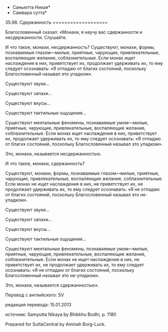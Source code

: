 * Саньютта Никая*
* Самвара сутта*

35\.98\. Сдержанность
\=\=\=\=\=\=\=\=\=\=\=\=\=\=\=\=\=\=\=

Благословенный сказал: «Монахи, я научу вас сдержанности и несдержанности\. Слушайте\.

И что такое, монахи, несдержанность? Существуют, монахи, формы, познаваемые глазом—милые, приятные, чарующие, привлекательные, воспаляющие желание, соблазнительные\. Если монах ищет наслаждения в них, приветствует их, продолжает удерживать их, то ему следует осознавать: «Я отпадаю от благих состояний, поскольку Благословенный называл это упадком»\.

Существуют звуки…

Существуют запахи…

Существуют вкусы…

Существуют тактильные ощущения…

Существуют ментальные феномены, познаваемые умом—милые, приятные, чарующие, привлекательные, воспаляющие желание, соблазнительные\. Если монах ищет наслаждения в них, приветствует их, продолжает удерживать их, то ему следует осознавать: «Я отпадаю от благих состояний, поскольку Благословенный называл это упадком»\.

Это, монахи, называется несдержанностью\.

И что такое, монахи, сдержанность?

Существуют, монахи, формы, познаваемые глазом—милые, приятные, чарующие, привлекательные, воспаляющие желание, соблазнительные\. Если монах не ищет наслаждения в них, не приветствует их, не продолжает удерживать их, то ему следует осознавать: «Я не отпадаю от благих состояний, поскольку Благословенный называл это не\-упадком»\.

Существуют звуки…

Существуют запахи…

Существуют вкусы…

Существуют тактильные ощущения…

Существуют ментальные феномены, познаваемые умом—милые, приятные, чарующие, привлекательные, воспаляющие желание, соблазнительные\. Если монах не ищет наслаждения в них, не приветствует их, не продолжает удерживать их, то ему следует осознавать: «Я не отпадаю от благих состояний, поскольку Благословенный называл это не\-упадком»\.

Это, монахи, называется сдержанностью»\.

Перевод с английского: SV

редакция перевода: 15\.01\.2013

источник: Samyutta Nikaya by Bhikkhu Bodhi, p\. 1180

Prepared for SuttaCentral by Aminah Borg\-Luck\.